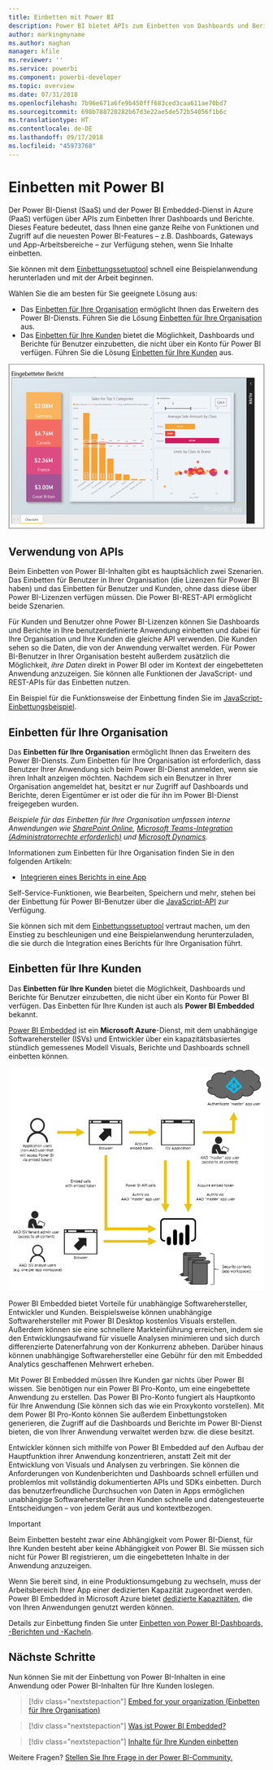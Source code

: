```yaml
---
title: Einbetten mit Power BI
description: Power BI bietet APIs zum Einbetten von Dashboards und Berichten in Anwendungen.
author: markingmyname
ms.author: maghan
manager: kfile
ms.reviewer: ''
ms.service: powerbi
ms.component: powerbi-developer
ms.topic: overview
ms.date: 07/31/2018
ms.openlocfilehash: 7b96e671a6fe9b450fff683ced3caa611ae70bd7
ms.sourcegitcommit: 698b788720282b67d3e22ae5de572b54056f1b6c
ms.translationtype: HT
ms.contentlocale: de-DE
ms.lasthandoff: 09/17/2018
ms.locfileid: "45973768"
---
```

# <a name="embedding-with-power-bi"></a>Einbetten mit Power BI

Der Power BI-Dienst (SaaS) und der Power BI Embedded-Dienst in Azure (PaaS) verfügen über APIs zum Einbetten Ihrer Dashboards und Berichte. Dieses Feature bedeutet, dass Ihnen eine ganze Reihe von Funktionen und Zugriff auf die neuesten Power BI-Features – z.B. Dashboards, Gateways und App-Arbeitsbereiche – zur Verfügung stehen, wenn Sie Inhalte einbetten.

Sie können mit dem [Einbettungssetuptool](https://aka.ms/embedsetup) schnell eine Beispielanwendung herunterladen und mit der Arbeit beginnen.

Wählen Sie die am besten für Sie geeignete Lösung aus:

* Das [Einbetten für Ihre Organisation](embedding.md#embedding-for-your-organization) ermöglicht Ihnen das Erweitern des Power BI-Diensts. Führen Sie die Lösung [Einbetten für Ihre Organisation](https://aka.ms/embedsetup/UserOwnsData) aus.
* Das [Einbetten für Ihre Kunden](embedding.md#embedding-for-your-customers) bietet die Möglichkeit, Dashboards und Berichte für Benutzer einzubetten, die nicht über ein Konto für Power BI verfügen. Führen Sie die Lösung [Einbetten für Ihre Kunden](https://aka.ms/embedsetup/AppOwnsData) aus.

![PBIE-Beispiel](media/what-can-you-do/what-can-you-do-02.png)

## <a name="using-apis"></a>Verwendung von APIs

Beim Einbetten von Power BI-Inhalten gibt es hauptsächlich zwei Szenarien.  Das Einbetten für Benutzer in Ihrer Organisation (die Lizenzen für Power BI haben) und das Einbetten für Benutzer und Kunden, ohne dass diese über Power BI-Lizenzen verfügen müssen. Die Power BI-REST-API ermöglicht beide Szenarien.

Für Kunden und Benutzer ohne Power BI-Lizenzen können Sie Dashboards und Berichte in Ihre benutzerdefinierte Anwendung einbetten und dabei für Ihre Organisation und Ihre Kunden die gleiche API verwenden. Die Kunden sehen so die Daten, die von der Anwendung verwaltet werden. Für Power BI-Benutzer in Ihrer Organisation besteht außerdem zusätzlich die Möglichkeit, *ihre Daten* direkt in Power BI oder im Kontext der eingebetteten Anwendung anzuzeigen. Sie können alle Funktionen der JavaScript- und REST-APIs für das Einbetten nutzen.

Ein Beispiel für die Funktionsweise der Einbettung finden Sie im [JavaScript-Einbettungsbeispiel](https://microsoft.github.io/PowerBI-JavaScript/demo/).

## <a name="embedding-for-your-organization"></a>Einbetten für Ihre Organisation

Das **Einbetten für Ihre Organisation** ermöglicht Ihnen das Erweitern des Power BI-Diensts. Zum Einbetten für Ihre Organisation ist erforderlich, dass Benutzer Ihrer Anwendung sich beim Power BI-Dienst anmelden, wenn sie ihren Inhalt anzeigen möchten. Nachdem sich ein Benutzer in Ihrer Organisation angemeldet hat, besitzt er nur Zugriff auf Dashboards und Berichte, deren Eigentümer er ist oder die für ihn im Power BI-Dienst freigegeben wurden.

*Beispiele für das Einbetten für Ihre Organisation umfassen interne Anwendungen wie [SharePoint Online](https://powerbi.microsoft.com/blog/integrate-power-bi-reports-in-sharepoint-online/), [Microsoft Teams-Integration (Administratorrechte erforderlich)](https://powerbi.microsoft.com/blog/power-bi-teams-up-with-microsoft-teams/) und [Microsoft Dynamics](https://docs.microsoft.com/dynamics365/customer-engagement/basics/add-edit-power-bi-visualizations-dashboard).*

Informationen zum Einbetten für Ihre Organisation finden Sie in den folgenden Artikeln:

* [Integrieren eines Berichts in eine App](embed-sample-for-your-organization.md)

Self-Service-Funktionen, wie Bearbeiten, Speichern und mehr, stehen bei der Einbettung für Power BI-Benutzer über die [JavaScript-API](https://github.com/Microsoft/PowerBI-JavaScript) zur Verfügung.

Sie können sich mit dem [Einbettungssetuptool](https://aka.ms/embedsetup/UserOwnsData) vertraut machen, um den Einstieg zu beschleunigen und eine Beispielanwendung herunterzuladen, die sie durch die Integration eines Berichts für Ihre Organisation führt.

## <a name="embedding-for-your-customers"></a>Einbetten für Ihre Kunden

Das **Einbetten für Ihre Kunden** bietet die Möglichkeit, Dashboards und Berichte für Benutzer einzubetten, die nicht über ein Konto für Power BI verfügen. Das Einbetten für Ihre Kunden ist auch als **Power BI Embedded** bekannt.

[Power BI Embedded](azure-pbie-what-is-power-bi-embedded.md) ist ein **Microsoft Azure**-Dienst, mit dem unabhängige Softwarehersteller (ISVs) und Entwickler über ein kapazitätsbasiertes stündlich gemessenes Modell Visuals, Berichte und Dashboards schnell einbetten können.

![Flussdiagramm des Einbettens für Ihre Kunden](media/embedding/powerbi-embed-flow.png)

Power BI Embedded bietet Vorteile für unabhängige Softwarehersteller, Entwickler und Kunden. Beispielsweise können unabhängige Softwarehersteller mit Power BI Desktop kostenlos Visuals erstellen. Außerdem können sie eine schnellere Markteinführung erreichen, indem sie den Entwicklungsaufwand für visuelle Analysen minimieren und sich durch differenzierte Datenerfahrung von der Konkurrenz abheben. Darüber hinaus können unabhängige Softwarehersteller eine Gebühr für den mit Embedded Analytics geschaffenen Mehrwert erheben.

Mit Power BI Embedded müssen Ihre Kunden gar nichts über Power BI wissen. Sie benötigen nur ein Power BI Pro-Konto, um eine eingebettete Anwendung zu erstellen. Das Power BI Pro-Konto fungiert als Hauptkonto für Ihre Anwendung (Sie können sich das wie ein Proxykonto vorstellen). Mit dem Power BI Pro-Konto können Sie außerdem Einbettungstoken generieren, die Zugriff auf die Dashboards und Berichte im Power BI-Dienst bieten, die von Ihrer Anwendung verwaltet werden bzw. die diese besitzt.

Entwickler können sich mithilfe von Power BI Embedded auf den Aufbau der Hauptfunktion ihrer Anwendung konzentrieren, anstatt Zeit mit der Entwicklung von Visuals und Analysen zu verbringen. Sie können die Anforderungen von Kundenberichten und Dashboards schnell erfüllen und problemlos mit vollständig dokumentierten APIs und SDKs einbetten. Durch das benutzerfreundliche Durchsuchen von Daten in Apps ermöglichen unabhängige Softwarehersteller ihren Kunden schnelle und datengesteuerte Entscheidungen – von jedem Gerät aus und kontextbezogen.

> [!IMPORTANT]
> Beim Einbetten besteht zwar eine Abhängigkeit vom Power BI-Dienst, für Ihre Kunden besteht aber keine Abhängigkeit von Power BI. Sie müssen sich nicht für Power BI registrieren, um die eingebetteten Inhalte in der Anwendung anzuzeigen.

Wenn Sie bereit sind, in eine Produktionsumgebung zu wechseln, muss der Arbeitsbereich Ihrer App einer dedizierten Kapazität zugeordnet werden. Power BI Embedded in Microsoft Azure bietet [dedizierte Kapazitäten](azure-pbie-create-capacity.md), die von Ihren Anwendungen genutzt werden können.

Details zur Einbettung finden Sie unter [Einbetten von Power BI-Dashboards, -Berichten und -Kacheln](embed-sample-for-customers.md).

## <a name="next-steps"></a>Nächste Schritte

Nun können Sie mit der Einbettung von Power BI-Inhalten in eine Anwendung oder Power BI-Inhalten für Ihre Kunden loslegen.

> [!div class="nextstepaction"]
> [Embed for your organization (Einbetten für Ihre Organisation)](embed-sample-for-your-organization.md)

> [!div class="nextstepaction"]
> [Was ist Power BI Embedded?](azure-pbie-what-is-power-bi-embedded.md)

> [!div class="nextstepaction"]
>[Inhalte für Ihre Kunden einbetten](embed-sample-for-customers.md)

Weitere Fragen? [Stellen Sie Ihre Frage in der Power BI-Community.](http://community.powerbi.com/)